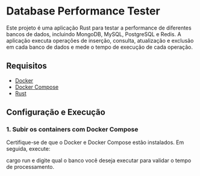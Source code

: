 # Database Performance Tester

Este projeto é uma aplicação Rust para testar a performance de diferentes bancos de dados, incluindo MongoDB, MySQL, PostgreSQL e Redis. A aplicação executa operações de inserção, consulta, atualização e exclusão em cada banco de dados e mede o tempo de execução de cada operação.

## Requisitos

- [Docker](https://www.docker.com/)
- [Docker Compose](https://docs.docker.com/compose/)
- [Rust](https://www.rust-lang.org/)

## Configuração e Execução

### 1. Subir os containers com Docker Compose

Certifique-se de que o Docker e Docker Compose estão instalados. Em seguida, execute:

cargo run e digite qual o banco você deseja executar para validar o tempo de processamento.

